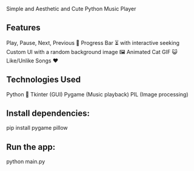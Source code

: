 Simple and Aesthetic and Cute Python Music Player

Features
---------------------------
Play, Pause, Next, Previous 🎼
Progress Bar ⏳ with interactive seeking
Custom UI with a random background image 🖼️
Animated Cat GIF 😺
Like/Unlike Songs ❤️

Technologies Used
---------------------------
Python 🐍
Tkinter (GUI)
Pygame (Music playback)
PIL (Image processing)

Install dependencies:
---------------------------
pip install pygame pillow

Run the app:
---------------------------
python main.py
